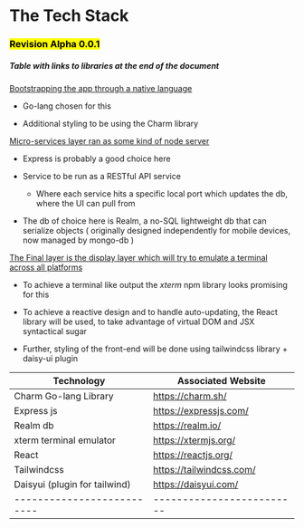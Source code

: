 # The Tech Stack

### <mark>Revision Alpha 0.0.1</mark>

##### Table with links to libraries at the end of the document

<u>Bootstrapping the app through a native language</u>

- Go-lang chosen for this

- Additional styling to be using the Charm library

<u>Micro-services layer ran as some kind of node server</u>

- Express is probably a good choice here

- Service to be run as a RESTful API service
	
	- Where each service hits a specific local port which updates the db, where the UI can pull from

- The db of choice here is Realm, a no-SQL lightweight db that can serialize objects ( originally designed independently
  for mobile devices, now managed by mongo-db )

<u>The Final layer is the display layer which will try to emulate a terminal across all platforms</u>

- To achieve a terminal like output the *xterm* npm library looks promising for this

- To achieve a reactive design and to handle auto-updating, the React library will be used, to take advantage of virtual
  DOM and JSX syntactical sugar

- Further, styling of the front-end will be done using tailwindcss library + daisy-ui plugin

| Technology                    | Associated Website        |
|-------------------------------|---------------------------|
| Charm Go-lang Library         | https://charm.sh/         |
| Express js                    | https://expressjs.com/    |
| Realm db                      | https://realm.io/         |
| xterm terminal emulator       | https://xtermjs.org/      |
| React                         | https://reactjs.org/      |
| Tailwindcss                   | https://tailwindcss.com/  |
| Daisyui (plugin for tailwind) | https://daisyui.com/      |
| --------------------------    | ------------------------- |
